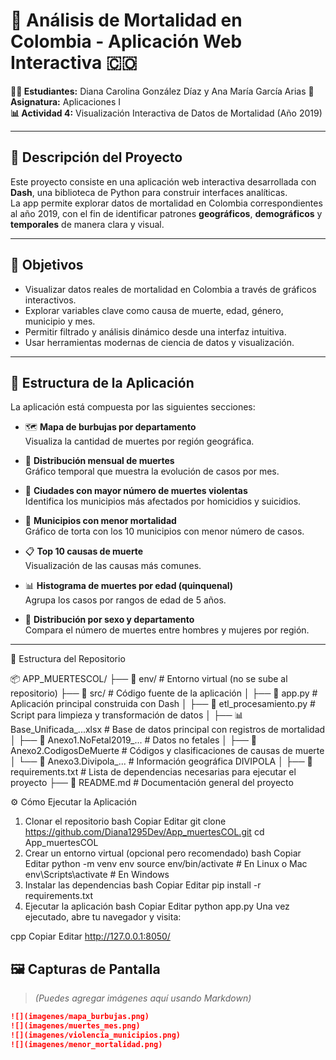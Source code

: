 # 🧠 Análisis de Mortalidad en Colombia - Aplicación Web Interactiva 🇨🇴

**👩‍💻 Estudiantes:** Diana Carolina González Díaz y Ana María García Arias 
**📘 Asignatura:** Aplicaciones I  
**📊 Actividad 4:** Visualización Interactiva de Datos de Mortalidad (Año 2019)

---

## 📌 Descripción del Proyecto

Este proyecto consiste en una aplicación web interactiva desarrollada con **Dash**, una biblioteca de Python para construir interfaces analíticas.  
La app permite explorar datos de mortalidad en Colombia correspondientes al año 2019, con el fin de identificar patrones **geográficos**, **demográficos** y **temporales** de manera clara y visual.

---

## 🎯 Objetivos

- Visualizar datos reales de mortalidad en Colombia a través de gráficos interactivos.
- Explorar variables clave como causa de muerte, edad, género, municipio y mes.
- Permitir filtrado y análisis dinámico desde una interfaz intuitiva.
- Usar herramientas modernas de ciencia de datos y visualización.

---

## 🧱 Estructura de la Aplicación

La aplicación está compuesta por las siguientes secciones:

- 🗺️ **Mapa de burbujas por departamento**  
  Visualiza la cantidad de muertes por región geográfica.

- 📆 **Distribución mensual de muertes**  
  Gráfico temporal que muestra la evolución de casos por mes.

- 🔫 **Ciudades con mayor número de muertes violentas**  
  Identifica los municipios más afectados por homicidios y suicidios.

- 🥧 **Municipios con menor mortalidad**  
  Gráfico de torta con los 10 municipios con menor número de casos.

- 📋 **Top 10 causas de muerte**  
  Visualización de las causas más comunes.

- 📊 **Histograma de muertes por edad (quinquenal)**  
  Agrupa los casos por rangos de edad de 5 años.

- 🚻 **Distribución por sexo y departamento**  
  Compara el número de muertes entre hombres y mujeres por región.


---


📁 Estructura del Repositorio

📦 APP_MUERTESCOL/
├── 📂 env/ # Entorno virtual (no se sube al repositorio)
├── 📂 src/ # Código fuente de la aplicación
│ ├── 📄 app.py # Aplicación principal construida con Dash
│ ├── 📄 etl_procesamiento.py # Script para limpieza y transformación de datos
│ ├── 📊 Base_Unificada_...xlsx # Base de datos principal con registros de mortalidad
│ ├── 📄 Anexo1.NoFetal2019_... # Datos no fetales
│ ├── 📄 Anexo2.CodigosDeMuerte # Códigos y clasificaciones de causas de muerte
│ └── 📄 Anexo3.Divipola_... # Información geográfica DIVIPOLA
│
├── 📄 requirements.txt # Lista de dependencias necesarias para ejecutar el proyecto
├── 📄 README.md # Documentación general del proyecto

⚙️ Cómo Ejecutar la Aplicación
1. Clonar el repositorio
bash
Copiar
Editar
git clone https://github.com/Diana1295Dev/App_muertesCOL.git
cd App_muertesCOL
2. Crear un entorno virtual (opcional pero recomendado)
bash
Copiar
Editar
python -m venv env
source env/bin/activate  # En Linux o Mac
env\Scripts\activate     # En Windows
3. Instalar las dependencias
bash
Copiar
Editar
pip install -r requirements.txt
4. Ejecutar la aplicación
bash
Copiar
Editar
python app.py
Una vez ejecutado, abre tu navegador y visita:

cpp
Copiar
Editar
http://127.0.0.1:8050/


## 🖼️ Capturas de Pantalla

> *(Puedes agregar imágenes aquí usando Markdown)*

```markdown
![](imagenes/mapa_burbujas.png)
![](imagenes/muertes_mes.png)
![](imagenes/violencia_municipios.png)
![](imagenes/menor_mortalidad.png)